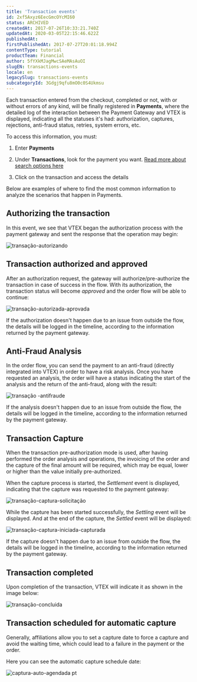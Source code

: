```yaml
---
title: 'Transaction events'
id: 2xf5Axyz6EecGmcOYcMI60
status: ARCHIVED
createdAt: 2017-07-26T10:33:21.740Z
updatedAt: 2020-03-05T22:15:46.622Z
publishedAt: 
firstPublishedAt: 2017-07-27T20:01:18.994Z
contentType: tutorial
productTeam: Financial
author: 5fYXkMJagMwcSAeMAsAuOI
slugEN: transactions-events
locale: en
legacySlug: transactions-events
subcategoryId: 3Gdgj9qfu8mO0c0S4Ukmsu
---
```


Each transaction entered from the checkout, completed or not, with or without errors of any kind, will be finally registered in **Payments**, where the detailed log of the interaction between the Payment Gateway and VTEX is displayed, indicating all the statuses it's had: authorization, captures, rejections, anti-fraud status, retries, system errors, etc.

To access this information, you must:

1. Enter **Payments**

2. Under **Transactions**, look for the payment you want. [Read more about search options here](/en/tutorial/searching-for-transactions-on-pci-gateway)

3. Click on the transaction and access the details

Below are examples of where to find the most common information to analyze the scenarios that happen in Payments.

## Authorizing the transaction

In this event, we see that VTEX began the authorization process with the payment gateway and sent the response that the operation may begin:

![transação-autorizando](https://raw.githubusercontent.com/vtexdocs/help-center-content/refs/heads/main/_1.png)


## Transaction authorized and approved

After an authorization request, the gateway will authorize/pre-authorize the transaction in case of success in the flow. With its authorization, the transaction status will become _approved_ and the order flow will be able to continue:

![transação-autorizada-aprovada](https://raw.githubusercontent.com/vtexdocs/help-center-content/refs/heads/main/_2.png)

If the authorization doesn't happen due to an issue from outside the flow, the details will be logged in the timeline, according to the information returned by the payment gateway.

## Anti-Fraud Analysis

In the order flow, you can send the payment to an anti-fraud (directly integrated into VTEX) in order to have a risk analysis. Once you have requested an analysis, the order will have a status indicating the start of the analysis and the return of the anti-fraud, along with the result:

![transação -antifraude](https://raw.githubusercontent.com/vtexdocs/help-center-content/refs/heads/main/_3.png)

If the analysis doesn't happen due to an issue from outside the flow, the details will be logged in the timeline, according to the information returned by the payment gateway.

## Transaction Capture

When the transaction pre-authorization mode is used, after having performed the order analysis and operations, the invoicing of the order and the capture of the final amount will be required, which may be equal, lower or higher than the value initially pre-authorized.

When the capture process is started, the _Settlement_ event is displayed, indicating that the capture was requested to the payment gateway:

![transação-captura-solicitação](https://raw.githubusercontent.com/vtexdocs/help-center-content/refs/heads/main/_4.png)

While the capture has been started successfully, the _Settling_ event will be displayed. And at the end of the capture, the _Settled_ event will be displayed:

![transação-captura-iniciada-capturada](https://raw.githubusercontent.com/vtexdocs/help-center-content/refs/heads/main/_5.png)

If the capture doesn't happen due to an issue from outside the flow, the details will be logged in the timeline, according to the information returned by the payment gateway.

## Transaction completed

Upon completion of the transaction, VTEX will indicate it as shown in the image below:

![transação-concluida](https://raw.githubusercontent.com/vtexdocs/help-center-content/refs/heads/main/_6.png)

## Transaction scheduled for automatic capture

Generally, affiliations allow you to set a capture date to force a capture and avoid the waiting time, which could lead to a failure in the payment or the order.

Here you can see the automatic capture schedule date:

![captura-auto-agendada pt](https://raw.githubusercontent.com/vtexdocs/help-center-content/refs/heads/main/_7.png)
